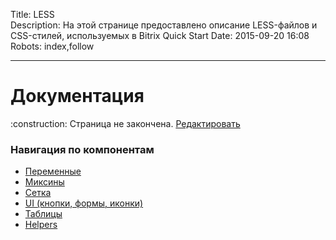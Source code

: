 Title: LESS  
Description: На этой странице предоставлено описание LESS-файлов и CSS-стилей, используемых в Bitrix Quick Start
Date: 2015-09-20 16:08 
Robots: index,follow  

----

# Документация

<div class="tip">
    :construction: Страница не закончена. <a href="https://github.com/pafnuty/bqs-site/blob/dev/content/documentation/less/index.md" class="btn btn-small" target="_blank">Редактировать</a>
</div>

### Навигация по компонентам
- [Переменные](/documentation/less/variables)
- [Миксины](/documentation/less/mixins)
- [Сетка](/documentation/less/grid)
- [UI (кнопки, формы, иконки)](/documentation/less/ui)
- [Таблицы](/documentation/less/tables)
- [Helpers](/documentation/less/helpers)




